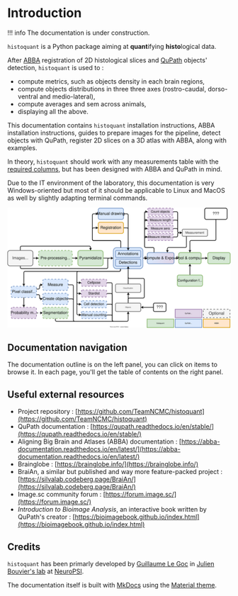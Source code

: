 # Introduction

!!! info
    The documentation is under construction.

`histoquant` is a Python package aiming at **quant**ifying **histo**logical data.

After [ABBA](https://abba-documentation.readthedocs.io/en/latest/) registration of 2D histological slices and [QuPath](https://qupath.readthedocs.io/en/stable/) objects' detection, `histoquant` is used to :

+ compute metrics, such as objects density in each brain regions,
+ compute objects distributions in three three axes (rostro-caudal, dorso-ventral and medio-lateral),
+ compute averages and sem across animals,
+ displaying all the above.

This documentation contains `histoquant` installation instructions, ABBA installation instructions, guides to prepare images for the pipeline, detect objects with QuPath, register 2D slices on a 3D atlas with ABBA, along with examples.

In theory, `histoquant` should work with any measurements table with the [required columns](guide-prepare-qupath.md#qupath-requirements), but has been designed with ABBA and QuPath in mind.

Due to the IT environment of the laboratory, this documentation is very Windows-oriented but most of it should be applicable to Linux and MacOS as well by slightly adapting terminal commands.

![Histological slices analysis pipeline](images/hq-pipeline.svg)

## Documentation navigation
The documentation outline is on the left panel, you can click on items to browse it. In each page, you'll get the table of contents on the right panel.

## Useful external resources
+ Project repository : [https://github.com/TeamNCMC/histoquant](https://github.com/TeamNCMC/histoquant)
+ QuPath documentation : [https://qupath.readthedocs.io/en/stable/](https://qupath.readthedocs.io/en/stable/)
+ Aligning Big Brain and Atlases (ABBA) documentation : [https://abba-documentation.readthedocs.io/en/latest/](https://abba-documentation.readthedocs.io/en/latest/)
+ Brainglobe : [https://brainglobe.info/](https://brainglobe.info/)
+ BraiAn, a similar but published and way more feature-packed project : [https://silvalab.codeberg.page/BraiAn/](https://silvalab.codeberg.page/BraiAn/)
+ Image.sc community forum : [https://forum.image.sc/](https://forum.image.sc/)
+ *Introduction to Bioimage Analysis*, an interactive book written by QuPath's creator : [https://bioimagebook.github.io/index.html](https://bioimagebook.github.io/index.html)

## Credits
`histoquant` has been primarly developed by [Guillaume Le Goc](https://legoc.fr) in [Julien Bouvier's lab](https://www.bouvier-lab.com/) at [NeuroPSI](https://neuropsi.cnrs.fr/).

The documentation itself is built with [MkDocs](https://www.mkdocs.org/) using the [Material theme](https://squidfunk.github.io/mkdocs-material/).